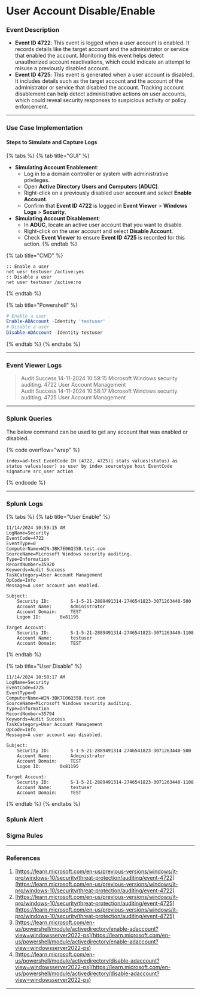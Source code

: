 # User Account Disable/Enable

### Event Description

* **Event ID 4722**: This event is logged when a user account is enabled. It records details like the target account and the administrator or service that enabled the account. Monitoring this event helps detect unauthorized account reactivations, which could indicate an attempt to misuse a previously disabled account.
* **Event ID 4725**: This event is generated when a user account is disabled. It includes details such as the target account and the account of the administrator or service that disabled the account. Tracking account disablement can help detect administrative actions on user accounts, which could reveal security responses to suspicious activity or policy enforcement.

***

### Use Case Implementation

#### Steps to Simulate and Capture Logs

{% tabs %}
{% tab title="GUI" %}
* **Simulating Account Enablement**:
  * Log in to a domain controller or system with administrative privileges.
  * Open **Active Directory Users and Computers (ADUC)**.
  * Right-click on a previously disabled user account and select **Enable Account**.
  * Confirm that **Event ID 4722** is logged in **Event Viewer** > **Windows Logs** > **Security**.
* **Simulating Account Disablement**:
  * In **ADUC**, locate an active user account that you want to disable.
  * Right-click on the user account and select **Disable Account**.
  * Check **Event Viewer** to ensure **Event ID 4725** is recorded for this action.
{% endtab %}

{% tab title="CMD" %}
```batch
:: Enable a user
net uesr testuser /active:yes
:: Disable a user
net user testuser /active:no
```
{% endtab %}

{% tab title="Powershell" %}
```powershell
# Enable a user
Enable-ADAccount -Identity 'testuser'
# Disable a user
Disable-ADAccount -Identity testuser
```
{% endtab %}
{% endtabs %}

***

### Event Viewer Logs

> Audit Success 14-11-2024 10:59:15 Microsoft Windows security auditing. 4722 User Account Management\
> Audit Success 14-11-2024 10:58:17 Microsoft Windows security auditing. 4725 User Account Management

***

### Splunk Queries

The below command can be used to get any account that was enabled or disabled.

{% code overflow="wrap" %}
```splunk-spl
index=ad-test EventCode IN (4722, 4725)| stats values(status) as status values(user) as user by index sourcetype host EventCode signature src_user action
```
{% endcode %}

***

### Splunk Logs

{% tabs %}
{% tab title="User Enable" %}
```
11/14/2024 10:59:15 AM
LogName=Security
EventCode=4722
EventType=0
ComputerName=WIN-3BK7E06Q35B.test.com
SourceName=Microsoft Windows security auditing.
Type=Information
RecordNumber=35920
Keywords=Audit Success
TaskCategory=User Account Management
OpCode=Info
Message=A user account was enabled.

Subject:
	Security ID:		S-1-5-21-2889491314-2746541823-3071263440-500
	Account Name:		Administrator
	Account Domain:		TEST
	Logon ID:		0x81195

Target Account:
	Security ID:		S-1-5-21-2889491314-2746541823-3071263440-1108
	Account Name:		testuser
	Account Domain:		TEST
```
{% endtab %}

{% tab title="User Disable" %}
```
11/14/2024 10:58:17 AM
LogName=Security
EventCode=4725
EventType=0
ComputerName=WIN-3BK7E06Q35B.test.com
SourceName=Microsoft Windows security auditing.
Type=Information
RecordNumber=35794
Keywords=Audit Success
TaskCategory=User Account Management
OpCode=Info
Message=A user account was disabled.

Subject:
	Security ID:		S-1-5-21-2889491314-2746541823-3071263440-500
	Account Name:		Administrator
	Account Domain:		TEST
	Logon ID:		0x81195

Target Account:
	Security ID:		S-1-5-21-2889491314-2746541823-3071263440-1108
	Account Name:		testuser
	Account Domain:		TEST
```
{% endtab %}
{% endtabs %}

### Splunk Alert



### Sigma Rules



***

### References

1. [https://learn.microsoft.com/en-us/previous-versions/windows/it-pro/windows-10/security/threat-protection/auditing/event-4722](https://learn.microsoft.com/en-us/previous-versions/windows/it-pro/windows-10/security/threat-protection/auditing/event-4722)
2. [https://learn.microsoft.com/en-us/previous-versions/windows/it-pro/windows-10/security/threat-protection/auditing/event-4725](https://learn.microsoft.com/en-us/previous-versions/windows/it-pro/windows-10/security/threat-protection/auditing/event-4725)
3. [https://learn.microsoft.com/en-us/powershell/module/activedirectory/enable-adaccount?view=windowsserver2022-ps](https://learn.microsoft.com/en-us/powershell/module/activedirectory/enable-adaccount?view=windowsserver2022-ps)
4. [https://learn.microsoft.com/en-us/powershell/module/activedirectory/disable-adaccount?view=windowsserver2022-ps](https://learn.microsoft.com/en-us/powershell/module/activedirectory/disable-adaccount?view=windowsserver2022-ps)

***
